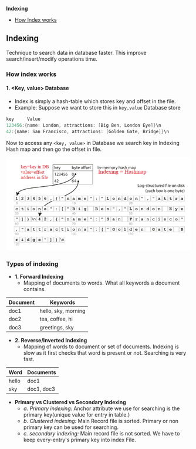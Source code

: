 **Indexing**
- [How Index works](#h)

## Indexing
Technique to search data in database faster. This improve search/insert/modify operations time. 

<a name=h></a>
### How index works
#### 1. <Key, value> Database
- Index is simply a hash-table which stores key and offset in the file.
- Example: Suppose we want to store this in `key,value` Database store
```c
key     Value
123456:{name: London, attractions: [Big Ben, London Eye]}\n
42:{name: San Francisco, attractions: [Golden Gate, Bridge]}\n
```
Now to access any `<key, value>` in Database we search key in Indexing Hash map and then go the offset in file.

<img src=indexing.png width=600 />


### Types of indexing
- **1. Forward Indexing**
  - Mapping of documents to words. What all keywords a document contains.
  
| Document | Keywords |
| --- | --- |
| doc1 | hello, sky, morning |
| doc2 | tea, coffee, hi |
| doc3 | greetings, sky |

- **2. Reverse/Inverted Indexing**
  - Mapping of words to document or set of documents. Indexing is slow as it first checks that word is present or not. Searching is very fast.
  
| Word | Documents |
| --- | --- |
| hello | doc1 |
| sky | doc1, doc3 |

- **Primary vs Clustered vs Secondary Indexing**
  - *a. Primary indexing:* Anchor attribute we use for searching is the primary key(unique value for entry in table.)
  - *b. Clustered indexing:* Main Record file is sorted. Primary or non primary key can be used for searching. 
  - *c. secondary indexing:* Main record file is not sorted. We have to keep every-entry's primary key into index File.
